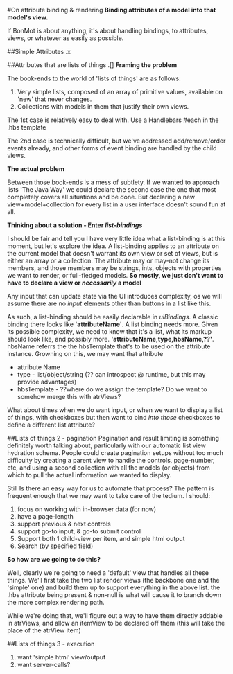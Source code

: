 #On attribute binding & rendering
**Binding attributes of a model into that model's view.**

If BonMot is about anything, it's about handling bindings, 
to attributes, views, or whatever as easily as possible.

##Simple Attributes .x

##Attributes that are lists of things .[]
**Framing the problem**

The book-ends to the world of 'lists of things' are as follows:
1. Very simple lists, composed of an array of primitive 
values, available on 'new' that never changes. 
1. Collections with models in them that justify their own views.

The 1st case is relatively easy to deal with. Use a Handlebars #each in the .hbs template

The 2nd case is technically difficult, but we've addressed add/remove/order events already, 
and other forms of event binding are handled by the child views.

**The actual problem** 

Between those book-ends is a mess of subtlety. If we wanted to approach lists 'The Java Way' we could declare
the second case the one that most completely covers all situations and be done. But declaring a 
new view+model+collection for every list in a user interface doesn't sound fun at all.
  
**Thinking about a solution - Enter *list-bindings*** 

I should be fair and tell you I have very little idea what a list-binding
is at this moment, but let's explore the idea. A list-binding applies to an attribute on the current
model that doesn't warrant its own view or set of views, but is either an array or a collection.
The attribute may or may-not change its members, and those members may be strings, ints, objects
with properties we want to render, or full-fledged models. 
**So mostly, we just don't want to have to declare a view or *necessarily* a model**

Any input that can update state via the UI introduces complexity, os we will assume there are 
no *input* elements other than buttons in a list like this. 

As such, a list-binding should be easily declarable in *uiBindings*. A classic binding there looks
like **'attributeName'**. A list binding needs more. Given its possible complexity, we need to know
that it's a list, what its markup should look like, and possibly more. 
**'attributeName,type,hbsName,??'**.
hbsName referrs the the hbsTemplate that's to be used on the attribute instance. Growning on this,
we may want that attribute

* attribute Name
* type - list/object/string (?? can introspect @ runtime, but this may provide advantages)
* hbsTemplate - ??where do we assign the template? Do we want to somehow merge this with atrViews?

What about times when we do want input, or when we want to display a list of things, with checkboxes
but then want to bind *into those* checkboxes to define a different list attribute?

##Lists of things 2 - pagination
Pagination and result limiting is something definitely worth talking about, particularly with our 
automatic list view hydration schema. People could create pagination setups without too much difficulty
by creating a parent view to handle the controls, page-number, etc, and using a second collection with all
the models (or objects) from which to pull the actual information we wanted to display.

Still Is there an easy way for us to automate that process? The pattern is frequent enough that we may 
want to take care of the tedium. I should:
1. focus on working with in-browser data (for now)
1. have a page-length
1. support previous & next controls
1. support go-to input, & go-to submit control
1. Support both 1 child-view per item, and simple html output
1. Search (by specified field)

**So how are we going to do this?**

Well, clearly we're going to need a 'default' view that handles all these things.
We'll first take the two list render views (the backbone one and the 'simple' one) and build them up 
to support everything in the above list. the .hbs attribute being present & non-null is what will 
cause it to branch down the more complex rendering path.

While we're doing that, we'll figure out a way to have them directly addable in atrViews, and allow an 
itemView to be declared off them (this will take the place of the atrView item)

##Lists of things 3 - execution
1. want 'simple html' view/output
1. want server-calls?